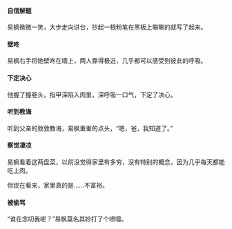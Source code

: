 #### 自信解题

易枫微微一笑，大步走向讲台，抄起一根粉笔在黑板上唰唰的就写了起来。

#### 壁咚

易枫右手将她壁咚在墙上，两人靠得极近，几乎都可以感受到彼此的呼吸。

#### 下定决心

他握了握卷头，指甲深陷入肉里，深呼吸一口气，下定了决心。

#### 听到教诲

听到父亲的敦敦教诲，易枫重重的点头，“嗯，爸，我知道了。”

#### 察觉凄凉

易枫看着这两盘菜，以前没觉得家里有多穷，没有特别的概念，因为几乎每天都能吃上肉。

但现在看来，家里真的是……不富裕。

#### 被偷骂

“谁在念叨我呢？”易枫莫名其妙打了个喷嚏。
